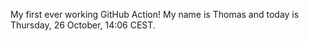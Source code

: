 My first ever working GitHub Action!
My name is Thomas and today is Thursday, 26 October, 14:06 CEST. 
